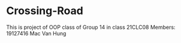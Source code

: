 # Crossing-Road
This is project of OOP class of Group 14 in class 21CLC08
Members:
19127416
Mac Van Hung
